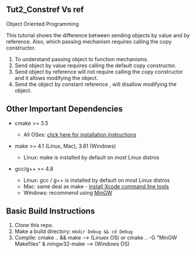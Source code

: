 ## Tut2_Constref Vs ref

 Object Oriented Programming 

This tutorial shows the difference between sending objects by value and by reference. Also, which passing mechanism requires calling the copy constructor.

1. To understand passing object to function mechanisms.
2. Send object by value requires calling the default copy constructor.
3. Send object by reference will not require calling the copy constructor and it allows modifying the object.
4. Send the object by constant reference , will disallow modifying the object. 

## Other Important Dependencies
* cmake >= 3.5

  * All OSes: [click here for installation instructions](https://cmake.org/install/)
* make >= 4.1 (Linux, Mac), 3.81 (Windows)
  * Linux: make is installed by default on most Linux distros
 
* gcc/g++ >= 4.8
  * Linux: gcc / g++ is installed by default on most Linux distros
  * Mac: same deal as make - [install Xcode command line tools](https://developer.apple.com/xcode/features/)
  * Windows: recommend using [MinGW](http://www.mingw.org/)

## Basic Build Instructions

1. Clone this repo.
2. Make a build directory: `mkdir Debug && cd Debug`
3. Compile: cmake .. && make --> (Linuex OS) or
            cmake .. -G "MinGW Makefiles" & mingw32-make --> (Windows OS)
